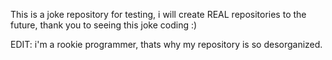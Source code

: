 This is a joke repository for testing, i will create REAL repositories to the future, thank you to seeing this joke coding :)

EDIT: i'm a rookie programmer, thats why my repository is so desorganized.
